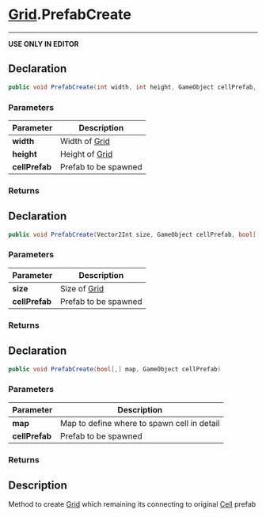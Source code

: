 # [Grid](GridSystem.md##GRID-INCLUDES).PrefabCreate
---
**USE ONLY IN EDITOR**

## Declaration
```csharp
public void PrefabCreate(int width, int height, GameObject cellPrefab, bool[,] map = null)
```

### Parameters
|Parameter|Description|
|---|---|
|**width**|Width of [Grid](GridSystem.md##GRID-INCLUDES)|
|**height**|Height of [Grid](GridSystem.md##GRID-INCLUDES)|
|**cellPrefab**|Prefab to be spawned|
### Returns

## Declaration
```csharp
public void PrefabCreate(Vector2Int size, GameObject cellPrefab, bool[,] map = null)
```

### Parameters
|Parameter|Description|
|---|---|
|**size**|Size of [Grid](GridSystem.md##GRID-INCLUDES)|
|**cellPrefab**|Prefab to be spawned|
### Returns

## Declaration
```csharp
public void PrefabCreate(bool[,] map, GameObject cellPrefab)
```

### Parameters
|Parameter|Description|
|---|---|
|**map**|Map to define where to spawn cell in detail|
|**cellPrefab**|Prefab to be spawned|
### Returns


## Description
Method to create [Grid](GridSystem.md##GRID-INCLUDES) which remaining 
its connecting to original [Cell](GridSystem.md##CELL-INCLUDES) prefab
